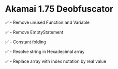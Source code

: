 # Akamai 1.75 Deobfuscator

✅ - Remove unused Function and Variable

✅ - Remove EmptyStatement

✅ - Constant folding

✅ - Resolve string in Hexadecimal array

✅ - Replace array with index notation by real value
